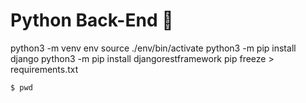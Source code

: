 # Python Back-End :rocket:
python3 -m venv env
source ./env/bin/activate
python3 -m pip install django 
python3 -m pip install djangorestframework
pip freeze > requirements.txt

```
$ pwd
```